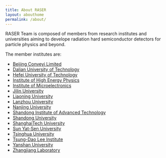 ```yaml
---
title: About RASER
layout: abouthome
permalink: /about/
---
```



RASER Team is composed of members from research institutes and universities aiming to develope radiation hard semiconductor detectors for particle physics and beyond. 

The member institutes are:

- [Beijing Conveyi Limited](http://www.conveyi.com) 
- [Dalian University of Technology](https://www.dlut.edu.cn) 
- [Hefei University of Technology](http://www.hfut.edu.cn)
- [Institute of High Energy Physics](http://www.ihep.cas.cn)
- [Institute of Microelectronics](http://www.ime.cas.cn)
- [Jilin University](https://www.jlu.edu.cn)
- [Liaoning University](https://www.lnu.edu.cn)
- [Lanzhou University](https://www.lzu.edu.cn)
- [Nanjing University](https://www.nju.edu.cn)
- [Shandong Institute of Advanced Technology](https://www.iat.cn)
- [Shandong University](https://www.sdu.edu.cn)
- [ShanghaiTech University](https://www.shanghaitech.edu.cn)
- [Sun Yat-Sen University](https://www.sysu.edu.cn)
- [Tsinghua University](https://www.tsinghua.edu.cn) 
- [Tsung-Dao Lee Institute](https://tdli.sjtu.edu.cn) 
- [Yanshan University](http://www.ysu.edu.cn)
- [Zhangjiang Laboratory](https://www.zjlab.ac.cn)



    
